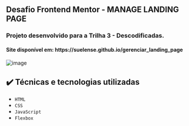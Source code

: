 <h2> 
    Desafio Frontend Mentor - MANAGE LANDING PAGE 
</h2>
<h3>Projeto desenvolvido para a Trilha 3 - Descodificadas.</h3>
<h4>Site disponível em: https://suelense.github.io/gerenciar_landing_page</h4>


![image](https://github.com/suelense/gerenciar_landing_page/assets/90277436/7be06c88-1740-4a13-beaf-07a30992f7db)

## ✔️ Técnicas e tecnologias utilizadas

- ``HTML``
- ``CSS``
- ``JavaScript``
- ``Flexbox``
